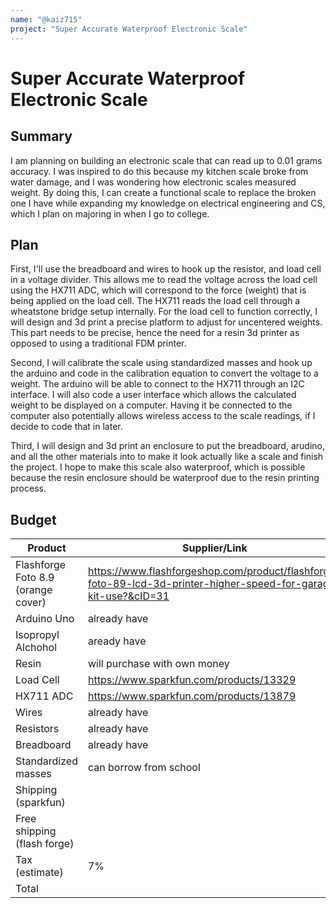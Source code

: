 ```yaml
---
name: "@kaiz715"
project: "Super Accurate Waterproof Electronic Scale"
---
```


# Super Accurate Waterproof Electronic Scale

## Summary

I am planning on building an electronic scale that can read up to 0.01 grams accuracy. I was inspired to do this because my kitchen scale broke from water damage, and I was wondering how electronic scales measured weight. By doing this, I can create a functional scale to replace the broken one I have while expanding my knowledge on electrical engineering and CS, which I plan on majoring in when I go to college.

## Plan

First, I'll use the breadboard and wires to hook up the resistor, and load cell in a voltage divider. This allows me to read the voltage across the load cell using the HX711 ADC, which will correspond to the force (weight) that is being applied on the load cell. The HX711 reads the load cell through a wheatstone bridge setup internally. For the load cell to function correctly, I will design and 3d print a precise platform to adjust for uncentered weights. This part needs to be precise, hence the need for a resin 3d printer as opposed to using a traditional FDM printer. 

Second, I will calibrate the scale using standardized masses and hook up the arduino and code in the calibration equation to convert the voltage to a weight. The arduino will be able to connect to the HX711 through an I2C interface. I will also code a user interface which allows the calculated weight to be displayed on a computer. Having it be connected to the computer also potentially allows wireless access to the scale readings, if I decide to code that in later.

Third, I will design and 3d print an enclosure to put the breadboard, arudino, and all the other materials into to make it look actually like a scale and finish the project. I hope to make this scale also waterproof, which is possible because the resin enclosure should be waterproof due to the resin printing process.

## Budget

| Product         | Supplier/Link                         | Cost   |
| --------------- | ------------------------------------- | ------ |
| Flashforge Foto 8.9 (orange cover)   | https://www.flashforgeshop.com/product/flashforge-foto-89-lcd-3d-printer-higher-speed-for-garage-kit-use?&cID=31 | $199.99  |
| Arduino Uno | already have  | $0.00 |
| Isopropyl Alchohol | aready have|$0.00 |
| Resin | will purchase with own money |$0.00 |
| Load Cell | https://www.sparkfun.com/products/13329 | $9.50 |
| HX711 ADC | https://www.sparkfun.com/products/13879 | $10.95 |
| Wires | already have | $0.00 |
| Resistors | already have | $0.00 |
| Breadboard | already have | $0.00 |
| Standardized masses | can borrow from school | $0.00 |
| Shipping (sparkfun) | | $11.81 |
| Free shipping (flash forge)| |
| Tax (estimate) | 7%| $16.26|
| Total           |                                       | $248.51 |